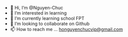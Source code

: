 - 👋 Hi, I’m @Nguyen-Chuc
- 👀 I’m interested in learning
- 🌱 I’m currently learning school FPT
- 💞️ I’m looking to collaborate on Github
- 📫 How to reach me ...
honguyenchucvip@gmail.com
<!---
Nguyen-Chuc/Nguyen-Chuc is a ✨ special ✨ repository because its `README.md` (this file) appears on your GitHub profile.
You can click the Preview link to take a look at your changes.
--->
